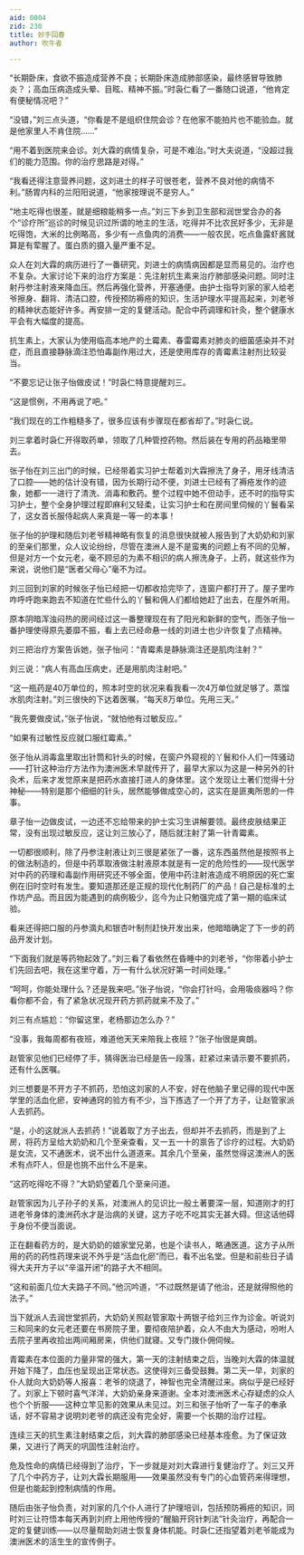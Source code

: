 ```yaml
---
aid: 0004
zid: 230
title: 妙手回春
author: 吹牛者

---
```




  “长期卧床，食欲不振造成营养不良；长期卧床造成肺部感染，最终感冒导致肺炎？；高血压病造成头晕、目眩、精神不振。”时袅仁看了一番随口说道，“他肯定有便秘情况吧？”

  “没错，”刘三点头道，“你看是不是组织住院会诊？在他家不能拍片也不能验血。就是他家里人不肯住院……”

  “用不着到医院来会诊。刘大霖的病情复杂，可是不难治。”时大夫说道，“没超过我们的能力范围。你的治疗思路是对得。”

  “我看还得注意营养问题，这刘进士的样子可很苍老，营养不良对他的病情不利。”肠胃内科的兰阳阳说道，“他家按理说不是穷人。”

  “地主吃得也很差，就是细粮能稍多一点。”刘三下乡到卫生部和润世堂合办的各个“诊疗所”巡诊的时候见识过所谓的地主的生活，吃得并不比农民好多少，无非是吃得饱，大米的比例略高，多少有一点鱼肉的消费——一般农民，吃点鱼露虾酱就算是有荤腥了。蛋白质的摄入量严重不足。

  众人在刘大霖的病历进行了一番研究，刘进士的病情病因都是显而易见的。治疗也不复杂。大家讨论下来的治疗方案是：先注射抗生素来治疗肺部感染问题。同时注射丹参注射液来降血压。然后再强化营养，开塞通便。由护士指导刘家的家人给老爷擦身、翻背、清洁口腔，传授预防褥疮的知识，生活护理水平提高起来，刘老爷的精神状态能好许多。再安排一定的复健活动。配合中药调理和针灸，整个健康水平会有大幅度的提高。

  抗生素上，大家认为使用临高本地产的土霉素、春雷霉素对肺炎的细菌感染并不对症，而且直接静脉滴注恐怕毒副作用过大，还是使用库存的青霉素注射剂比较妥当。

  “不要忘记让张子怡做皮试！”时袅仁特意提醒刘三。

  “这是惯例，不用再说了吧。”

  “我们现在的工作粗糙多了，很多应该有步骤现在都省却了。”时袅仁说。

  刘三拿着时袅仁开得取药单，领取了几种管控药物。然后装在专用的药品箱里带去。

  张子怡在刘三出门的时候，已经带着实习护士帮着刘大霖擦洗了身子，用牙线清洁了口腔——她的估计没有错，因为长期行动不便，刘进士已经有了褥疮发作的迹象，她都一一进行了清洗、消毒和敷药。整个过程中她不但动手，还不时的指导实习护士，整个全身护理过程即麻利又轻柔，让实习护士和在房间里伺候的丫鬟看呆了，这女首长服侍起病人来真是一等一的本事！

  张子怡的护理和随后刘老爷精神略有恢复的消息很快就被人报告到了大奶奶和刘家的至亲们那里，众人议论纷纷，尽管在澳洲人是不是蛮夷的问题上有不同的见解，但是对方一个女元老，毫不顾忌的为素不相识的病人擦洗身子，上药，就这些作为来说，说他们是“医者父母心”毫不为过。

  刘三回到刘家的时候张子怡已经把一切都收拾完毕了，连窗户都打开了。屋子里咋咋呼呼跑来跑去不知道在忙些什么的丫鬟和佣人们都给她赶了出去，在屋外听用。

  原本阴暗浑浊闷热的房间经过这一番整理现在有了阳光和新鲜的空气，而张子怡一番护理使得原先萎靡不振，看上去已经命悬一线的刘进士也少许恢复了点精神。

  刘三把治疗方案告诉她，张子怡问：“青霉素是静脉滴注还是肌肉注射？”

  刘三说：“病人有高血压病史，还是用肌肉注射吧。”

  “这一瓶药是40万单位的，照本时空的状况来看我看一次4万单位就足够了。蒸馏水肌肉注射。”刘三很快的下达着医嘱，“每天8万单位。先用三天。”

  “我先要做皮试，”张子怡说，“就怕他有过敏反应。”

  “如果有过敏性反应就口服红霉素。”

  张子怡从消毒盒里取出针筒和针头的时候，在窗户外窥视的丫鬟和仆人们一阵骚动——打针这种治疗方法作为澳洲医术早就传开了，最早大家以为这是一种另外的针灸术，后来才发觉原来是把药水直接打进人的身体里。这个发现让土著们觉得十分神秘——特别是那个细细的针头，居然能够做成空心的，这实在是匪夷所思的一件事。

  章子怡一边做皮试，一边还不忘给带来的护士实习生讲解要领。最终皮肤结果正常，没有出现过敏反应，这让刘三放心了，随后就注射了第一针青霉素。

  一切都很顺利，除了丹参注射液让刘三很是紧张了一番，这东西虽然他是按照书上的做法制造的，但是中药萃取液做注射液原本就是有一定的危险性的——现代医学对中药的药理和毒副作用研究还不够全面，使用中药注射液造成不明原因的死亡案例在旧时空时有发生。要知道那还是正规的现代化制药厂的产品！自己是标准的土作坊产品。而且因为能遇到的病例极少，迄今为止只勉强完成了第一期的临床试验。

  看来还得把口服的丹参滴丸和银杏叶制剂赶快开发出来，他暗暗确定了下一步的药品开发计划。

  “下面我们就是等药物起效了。”刘三看了看依然在昏睡中的刘老爷，“你带着小护士们先回去吧，我在这里守着，万一有什么状况好第一时间处理。”

  “呵呵，你能处理什么？还是我来吧。”张子怡说，“你会打针吗，会用吸痰器吗？你看你都不会，有了紧急状况现开药方抓药就来不及了。”

  刘三有点尴尬：“你留这里，老杨那边怎么办？”

  “没事，我每周都有夜班，难道他天天来陪我上夜班？”张子怡很是爽朗。

  赵管家见他们已经停了手，猜得医治已经是告一段落，赶紧过来请示要不要抓药，还有什么医嘱。

  刘三想要是不开方子不抓药，恐怕这刘家的人不安，好在他脑子里记得的现代中医学里的活血化瘀，安神通窍的验方有不少，当下拣选了一个开了方子，让赵管家派人去抓药。

  “是，小的这就派人去抓药！”说着取了方子出去，但却并不去抓药，而是到了上房，将药方呈给大奶奶和几个至亲查看，又一五一十的禀告了诊疗的过程。大奶奶是女流，又不通医术，说不出什么道道来。其余几个至亲，虽然觉得这澳洲人的医术有点吓人，但是也挑不出什么不是来。

  “这药吃得吃不得？”大奶奶望着几个至亲问道。

  赵管家因为儿子孙子的关系，对澳洲人的见识比一般土著要深一层，知道刚才的打进老爷身体的澳洲药水才是治病的关键，这方子吃不吃其实无甚大碍。但这话他碍于身份不便当面说。

  正在翻看药方的，是大奶奶的娘家堂兄弟，也是个读书人，略通医道。这方子从所用的药的药性药理来说不外乎是“活血化瘀”而已，看不出名堂。但是和前些日子请得大夫开方子以“辛温开闭”的路子大不相同。

  “这和前面几位大夫路子不同。”他沉吟道，“不过既然是请了他治，还是就得照他的法子。”

  当下就派人去润世堂抓药，大奶奶关照赵管家取十两银子给刘三作为诊金。听说刘三和同来的女元老还要在书房院子里，要彻夜陪护着，众人不由大为感动，吩咐人去院子里再收拾出两间厢房来，供他们就寝。又专门拨仆佣伺候。

  青霉素在本位面的力量非常的强大，第一天的注射结束之后，当晚刘大霖的体温就开始下降了，血压也呈现出正常状态。这使得刘三备受鼓舞。第二天一早，刘家的仆人就向大奶奶等人报喜：老爷的烧退了，神智也完全清醒过来。病似乎是已经好了。刘家上下顿时喜气洋洋，大奶奶亲身来道谢。全本对澳洲医术心存疑虑的众人也个个折服——这种立竿见影的效果从未见过。刘三和张子怡听了一车子的奉承话，好不容易才说明刘老爷的病还没有完全好，需要一个长期的治疗过程。

  连续三天的抗生素注射结束之后，刘大霖的肺部感染已经基本痊愈。为了保证效果，又进行了两天的巩固性注射治疗。

  危及性命的病情已经得到了治疗，下一步就是对刘大霖进行复健治疗了。刘三又开了几个中药方子，让刘大霖长期服用——效果虽然没有专门的心血管药来得理想，但是也能起到控制病情的作用。

  随后由张子怡负责，对刘家的几个仆人进行了护理培训，包括预防褥疮的知识，同时刘三让符悟本每天再到刘府上用他传授的“醒脑开窍针刺法”针灸治疗，再配合一定的复健训练——以尽量帮助刘进士恢复身体机能。时袅仁还指望着刘老爷能成为澳洲医术的活生生的宣传例子。



